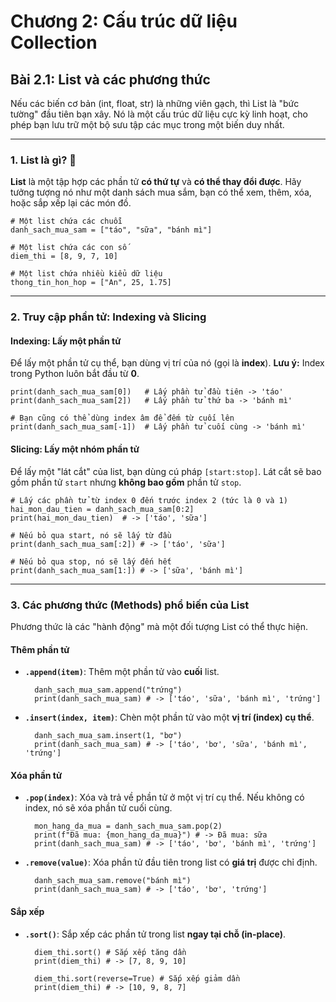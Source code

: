# Chương 2: Cấu trúc dữ liệu Collection
## Bài 2.1: List và các phương thức

Nếu các biến cơ bản (int, float, str) là những viên gạch, thì List là "bức tường" đầu tiên bạn xây. Nó là một cấu trúc dữ liệu cực kỳ linh hoạt, cho phép bạn lưu trữ một bộ sưu tập các mục trong một biến duy nhất.

---
### 1. List là gì? 📝
**List** là một tập hợp các phần tử **có thứ tự** và **có thể thay đổi được**. Hãy tưởng tượng nó như một danh sách mua sắm, bạn có thể xem, thêm, xóa, hoặc sắp xếp lại các món đồ.

    # Một list chứa các chuỗi
    danh_sach_mua_sam = ["táo", "sữa", "bánh mì"]

    # Một list chứa các con số
    diem_thi = [8, 9, 7, 10]

    # Một list chứa nhiều kiểu dữ liệu
    thong_tin_hon_hop = ["An", 25, 1.75]

---
### 2. Truy cập phần tử: Indexing và Slicing

#### Indexing: Lấy một phần tử
Để lấy một phần tử cụ thể, bạn dùng vị trí của nó (gọi là **index**). **Lưu ý:** Index trong Python luôn bắt đầu từ **0**.

    print(danh_sach_mua_sam[0])   # Lấy phần tử đầu tiên -> 'táo'
    print(danh_sach_mua_sam[2])   # Lấy phần tử thứ ba -> 'bánh mì'

    # Bạn cũng có thể dùng index âm để đếm từ cuối lên
    print(danh_sach_mua_sam[-1])  # Lấy phần tử cuối cùng -> 'bánh mì'

#### Slicing: Lấy một nhóm phần tử
Để lấy một "lát cắt" của list, bạn dùng cú pháp `[start:stop]`. Lát cắt sẽ bao gồm phần tử `start` nhưng **không bao gồm** phần tử `stop`.

    # Lấy các phần tử từ index 0 đến trước index 2 (tức là 0 và 1)
    hai_mon_dau_tien = danh_sach_mua_sam[0:2]
    print(hai_mon_dau_tien)  # -> ['táo', 'sữa']

    # Nếu bỏ qua start, nó sẽ lấy từ đầu
    print(danh_sach_mua_sam[:2]) # -> ['táo', 'sữa']

    # Nếu bỏ qua stop, nó sẽ lấy đến hết
    print(danh_sach_mua_sam[1:]) # -> ['sữa', 'bánh mì']

---
### 3. Các phương thức (Methods) phổ biến của List

Phương thức là các "hành động" mà một đối tượng List có thể thực hiện.

#### Thêm phần tử
* **`.append(item)`**: Thêm một phần tử vào **cuối** list.

        danh_sach_mua_sam.append("trứng")
        print(danh_sach_mua_sam) # -> ['táo', 'sữa', 'bánh mì', 'trứng']

* **`.insert(index, item)`**: Chèn một phần tử vào một **vị trí (index) cụ thể**.

        danh_sach_mua_sam.insert(1, "bơ")
        print(danh_sach_mua_sam) # -> ['táo', 'bơ', 'sữa', 'bánh mì', 'trứng']

#### Xóa phần tử
* **`.pop(index)`**: Xóa và trả về phần tử ở một vị trí cụ thể. Nếu không có index, nó sẽ xóa phần tử cuối cùng.

        mon_hang_da_mua = danh_sach_mua_sam.pop(2)
        print(f"Đã mua: {mon_hang_da_mua}") # -> Đã mua: sữa
        print(danh_sach_mua_sam) # -> ['táo', 'bơ', 'bánh mì', 'trứng']

* **`.remove(value)`**: Xóa phần tử đầu tiên trong list có **giá trị** được chỉ định.

        danh_sach_mua_sam.remove("bánh mì")
        print(danh_sach_mua_sam) # -> ['táo', 'bơ', 'trứng']

#### Sắp xếp
* **`.sort()`**: Sắp xếp các phần tử trong list **ngay tại chỗ (in-place)**.

        diem_thi.sort() # Sắp xếp tăng dần
        print(diem_thi) # -> [7, 8, 9, 10]

        diem_thi.sort(reverse=True) # Sắp xếp giảm dần
        print(diem_thi) # -> [10, 9, 8, 7]